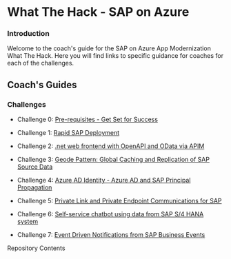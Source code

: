 # What The Hack - SAP on Azure
### Introduction

Welcome to the coach's guide for the SAP on Azure App Modernization What The Hack. Here you will find links to specific guidance for coaches for each of the challenges.

## Coach's Guides
### Challenges

- Challenge 0: [Pre-requisites - Get Set for Success](./00-prereqs.md) 

- Challenge 1: [Rapid SAP Deployment](./01-SAP-Auto-Deployment.md)

- Challenge 2: [.net web frontend with OpenAPI and OData via APIM](./02-OpenAPIAndOdata.mdd)

- Challenge 3: [Geode Pattern: Global Caching and Replication of SAP Source Data](./03-GeodePattern.md)

- Challenge 4: [Azure AD Identity - Azure AD and SAP Principal Propagation](./04-AzureADPrincipalPropagation.md)

- Challenge 5: [Private Link and Private Endpoint Communications for SAP](./05-PrivateLink.md)

- Challenge 6: [Self-service chatbot using data from SAP S/4 HANA system](./06-SAPChatbot.md)

- Challenge 7: [Event Driven Notifications from SAP Business Events](./07-EventDriven.md)

Repository Contents
